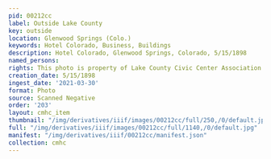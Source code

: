 ```yaml
---
pid: 00212cc
label: Outside Lake County
key: outside
location: Glenwood Springs (Colo.)
keywords: Hotel Colorado, Business, Buildings
description: Hotel Colorado, Glenwood Springs, Colorado, 5/15/1898
named_persons: 
rights: This photo is property of Lake County Civic Center Association.
creation_date: 5/15/1898
ingest_date: '2021-03-30'
format: Photo
source: Scanned Negative
order: '203'
layout: cmhc_item
thumbnail: "/img/derivatives/iiif/images/00212cc/full/250,/0/default.jpg"
full: "/img/derivatives/iiif/images/00212cc/full/1140,/0/default.jpg"
manifest: "/img/derivatives/iiif/00212cc/manifest.json"
collection: cmhc
---
```

